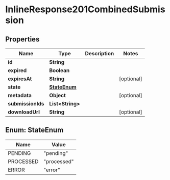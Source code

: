 
# InlineResponse201CombinedSubmission

## Properties
Name | Type | Description | Notes
------------ | ------------- | ------------- | -------------
**id** | **String** |  |
**expired** | **Boolean** |  |
**expiresAt** | **String** |  |  [optional]
**state** | [**StateEnum**](#StateEnum) |  |
**metadata** | **Object** |  |  [optional]
**submissionIds** | **List&lt;String&gt;** |  |
**downloadUrl** | **String** |  |  [optional]


<a name="StateEnum"></a>
## Enum: StateEnum
Name | Value
---- | -----
PENDING | &quot;pending&quot;
PROCESSED | &quot;processed&quot;
ERROR | &quot;error&quot;



